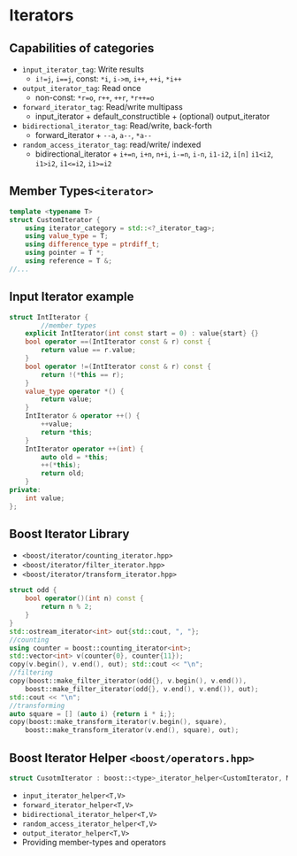 # Iterators
## Capabilities of categories
- `ìnput_iterator_tag`: Write results
	- `i!=j`, `i==j`, const: `*i`, `i->m`, `i++`, `++i`, `*i++`
- `output_iterator_tag`: Read once
	- non-const: `*r=o`, `r++`, `++r`, `*r++=o`
- `forward_iterator_tag`: Read/write multipass
	- input_iterator + default_constructible + (optional) output_iterator
- `bidirectional_iterator_tag`: Read/write, back-forth
	- forward_iterator + `--a`, `a--`, `*a--`
- `random_access_iterator_tag`: read/write/ indexed
	- bidirectional_iterator + `i+=n`, `i+n`, `n+i`, `i-=n`, `i-n`, `i1-i2`, `i[n]` `i1<i2`, `i1>i2`, `i1<=i2`, `i1>=i2`

## Member Types`<iterator>`
```C++
template <typename T>
struct CustomIterator {
	using iterator_category = std::<?_iterator_tag>;
	using value_type = T;
	using difference_type = ptrdiff_t;
	using pointer = T *;
	using reference = T &;
//...
```

## Input Iterator example 
```C++
struct IntIterator {
		//member types
	explicit IntIterator(int const start = 0) : value{start} {}
	bool operator ==(IntIterator const & r) const {
		return value == r.value;
	}
	bool operator !=(IntIterator const & r) const {
		return !(*this == r);
	}
	value_type operator *() {
		return value;
	}
	IntIterator & operator ++() {
		++value;
		return *this;
	}
	IntIterator operator ++(int) {
		auto old = *this;
		++(*this);
		return old;
	}
private:
	int value;
};
```

## Boost Iterator Library
- `<boost/iterator/counting_iterator.hpp>`
- `<boost/iterator/filter_iterator.hpp>`
- `<boost/iterator/transform_iterator.hpp>`

```C++
struct odd {
    bool operator()(int n) const {
        return n % 2;
    }
}
std::ostream_iterator<int> out{std::cout, ", "};
//counting
using counter = boost::counting_iterator<int>;  
std::vector<int> v(counter{0}, counter{11});
copy(v.begin(), v.end(), out); std::cout << "\n";
//filtering
copy(boost::make_filter_iterator(odd{}, v.begin(), v.end()),
	boost::make_filter_iterator(odd{}, v.end(), v.end()), out);
std::cout << "\n";
//transforming
auto square = [] (auto i) {return i * i;};
copy(boost::make_transform_iterator(v.begin(), square),
	boost::make_transform_iterator(v.end(), square), out);
```

## Boost Iterator Helper `<boost/operators.hpp>`
```C++
struct CusotmIterator : boost::<type>_iterator_helper<CustomIterator, MyValueType>
```
- `input_iterator_helper<T,V>`
- `forward_iterator_helper<T,V>`
- `bidirectional_iterator_helper<T,V>`
- `random_access_iterator_helper<T,V>`
- `output_iterator_helper<T,V>`
- Providing member-types and operators
